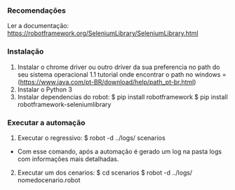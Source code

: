 ### Recomendações ###
Ler a documentação: https://robotframework.org/SeleniumLibrary/SeleniumLibrary.html


### Instalação

1. Instalar o chrome driver ou outro driver da sua preferencia no path do seu sistema operacional
1.1 tutorial onde encontrar o path no windows = (https://www.java.com/pt-BR/download/help/path_pt-br.html)
2. Instalar o Python 3
3. Instalar dependencias do robot:
$ pip install robotframework
$ pip install robotframework-seleniumlibrary

### Executar a automação

1. Executar o regressivo: 
$ robot -d ../logs/ scenarios

- Com esse comando, após a automação é gerado um log na pasta logs com informações mais detalhadas.

2. Executar um dos cenarios: 
$ cd scenarios
$ robot -d ../logs/ nomedocenario.robot
